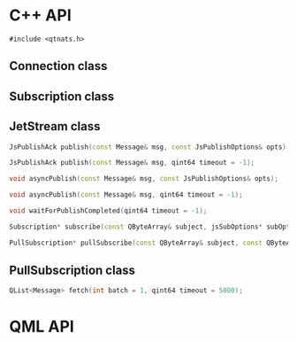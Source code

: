 # C++ API

```
#include <qtnats.h>
```
## Connection class

## Subscription class

## JetStream class
```cpp
JsPublishAck publish(const Message& msg, const JsPublishOptions& opts);
```

```cpp
JsPublishAck publish(const Message& msg, qint64 timeout = -1);
```
```cpp
void asyncPublish(const Message& msg, const JsPublishOptions& opts);
```
```cpp
void asyncPublish(const Message& msg, qint64 timeout = -1);
```
```cpp
void waitForPublishCompleted(qint64 timeout = -1);
```
```cpp
Subscription* subscribe(const QByteArray& subject, jsSubOptions* subOpts);
```
```cpp
PullSubscription* pullSubscribe(const QByteArray& subject, const QByteArray& durable, jsSubOptions* subOpts);
```
## PullSubscription class
```cpp
QList<Message> fetch(int batch = 1, qint64 timeout = 5000);
```
# QML API
